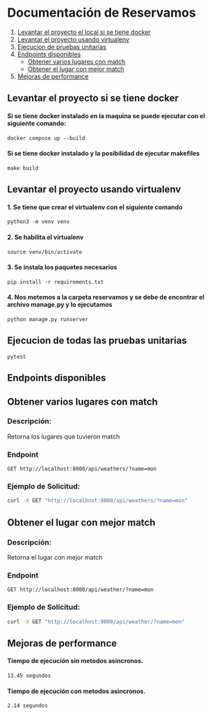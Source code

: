 # Documentación de Reservamos

1. [Levantar el proyecto el local si se tiene docker](#levantar-el-proyecto-si-se-tiene-docker)
2. [Levantar el proyecto usando virtualenv](#Levantar-el-proyecto-usando-virtualenv)
3. [Ejecucion de pruebas unitarias](#Ejecucion-de-pruebas-unitarias)
4. [Endpoints disponibles](#Endpoints-disponibles)
   - [Obtener varios lugares con match](#Obtener-varios-lugares-con-match)
   - [Obtener el lugar con mejor match](#Obtener-el-lugar-con-mejor-match)
6. [Mejoras de performance](#Mejoras-de-performance)

## Levantar el proyecto si se tiene docker

#### Si se tiene docker instalado en la maquina se puede ejecutar con el siguiente comando:
`docker compose up --build`

#### Si se tiene docker instalado y la posibilidad de ejecutar makefiles
`make build`


## Levantar el proyecto usando virtualenv

#### 1. Se tiene que crear el virtualenv con el siguiente comando
`python3 -m venv venv`

#### 2. Se habilita el virtualenv
`source venv/bin/activate`

#### 3. Se instala los paquetes necesarios
`pip install -r requirements.txt`

#### 4. Nos metemos a la carpeta reservamos y se debe de encontrar el archivo manage.py y lo ejecutamos
`python manage.py runserver`

## Ejecucion de todas las pruebas unitarias
`pytest`

## Endpoints disponibles

## Obtener varios lugares con match
### Descripción:
Retorna los lugares que tuvieron match

### Endpoint
`GET http://localhost:8000/api/weathers/?name=mon`

### Ejemplo de Solicitud:
```bash
curl -X GET "http://localhost:8000/api/weathers/?name=mon"
```

## Obtener el lugar con mejor match
### Descripción:
Retorna el lugar con mejor match

### Endpoint
`GET http://localhost:8000/api/weather/?name=mon`


### Ejemplo de Solicitud:
```bash
curl -X GET "http://localhost:8000/api/weather/?name=mon"
```

## Mejoras de performance

#### Tiempo de ejecución sin metodos asincronos.
`13.45 segundos`

#### Tiempo de ejecución con metodos asincronos.
`2.14 segundos`